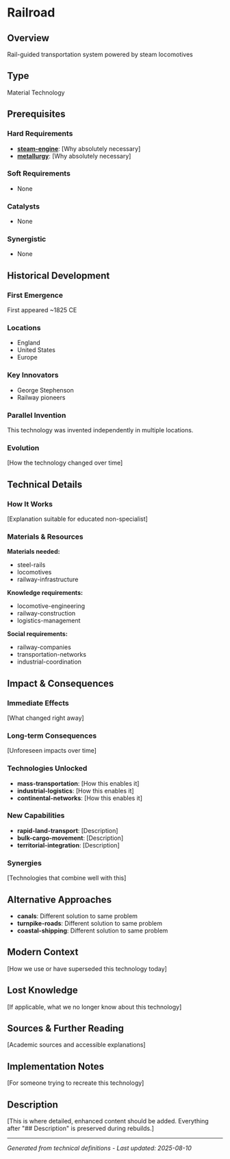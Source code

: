# Railroad

## Overview
Rail-guided transportation system powered by steam locomotives

## Type
Material Technology

## Prerequisites

### Hard Requirements
- **[steam-engine](../steam-engine/README.md)**: [Why absolutely necessary]
- **[metallurgy](../metallurgy/README.md)**: [Why absolutely necessary]

### Soft Requirements
- None

### Catalysts
- None

### Synergistic
- None

## Historical Development

### First Emergence
First appeared ~1825 CE

### Locations
- England
- United States
- Europe

### Key Innovators
- George Stephenson
- Railway pioneers

### Parallel Invention
This technology was invented independently in multiple locations.

### Evolution
[How the technology changed over time]

## Technical Details

### How It Works
[Explanation suitable for educated non-specialist]

### Materials & Resources
**Materials needed:**
- steel-rails
- locomotives
- railway-infrastructure


**Knowledge requirements:**
- locomotive-engineering
- railway-construction
- logistics-management


**Social requirements:**
- railway-companies
- transportation-networks
- industrial-coordination

## Impact & Consequences

### Immediate Effects
[What changed right away]

### Long-term Consequences
[Unforeseen impacts over time]

### Technologies Unlocked
- **mass-transportation**: [How this enables it]
- **industrial-logistics**: [How this enables it]
- **continental-networks**: [How this enables it]

### New Capabilities
- **rapid-land-transport**: [Description]
- **bulk-cargo-movement**: [Description]
- **territorial-integration**: [Description]

### Synergies
[Technologies that combine well with this]

## Alternative Approaches
- **canals**: Different solution to same problem
- **turnpike-roads**: Different solution to same problem
- **coastal-shipping**: Different solution to same problem

## Modern Context
[How we use or have superseded this technology today]

## Lost Knowledge
[If applicable, what we no longer know about this technology]

## Sources & Further Reading
[Academic sources and accessible explanations]

## Implementation Notes
[For someone trying to recreate this technology]

## Description







[This is where detailed, enhanced content should be added. Everything after "## Description" is preserved during rebuilds.]

---
*Generated from technical definitions - Last updated: 2025-08-10*
